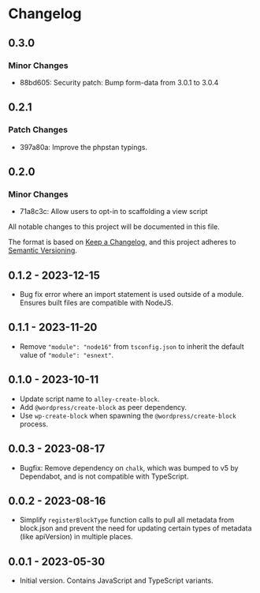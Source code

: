 # Changelog

## 0.3.0

### Minor Changes

- 88bd605: Security patch: Bump form-data from 3.0.1 to 3.0.4

## 0.2.1

### Patch Changes

- 397a80a: Improve the phpstan typings.

## 0.2.0

### Minor Changes

- 71a8c3c: Allow users to opt-in to scaffolding a view script

All notable changes to this project will be documented in this file.

The format is based on [Keep a Changelog](https://keepachangelog.com/en/1.0.0/),
and this project adheres to [Semantic Versioning](https://semver.org/spec/v2.0.0.html).

## 0.1.2 - 2023-12-15

- Bug fix error where an import statement is used outside of a module. Ensures built files are compatible with NodeJS.

## 0.1.1 - 2023-11-20

- Remove `"module": "node16"` from `tsconfig.json` to inherit the default value of `"module": "esnext"`.

## 0.1.0 - 2023-10-11

- Update script name to `alley-create-block`.
- Add `@wordpress/create-block` as peer dependency.
- Use `wp-create-block` when spawning the `@wordpress/create-block` process.

## 0.0.3 - 2023-08-17

- Bugfix: Remove dependency on `chalk`, which was bumped to v5 by Dependabot, and is not compatible with TypeScript.

## 0.0.2 - 2023-08-16

- Simplify `registerBlockType` function calls to pull all metadata from block.json and prevent the need for updating
  certain types of metadata (like apiVersion) in multiple places.

## 0.0.1 - 2023-05-30

- Initial version. Contains JavaScript and TypeScript variants.
